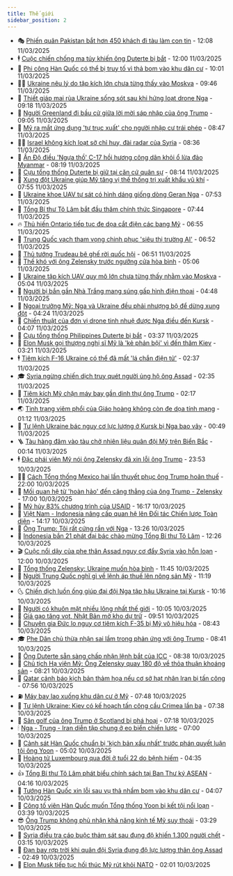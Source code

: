 ```yaml
---
title: Thế giới
sidebar_position: 2
---
```


<!-- vnexpress-the-gioi:START -->
- 🎭 [Phiến quân Pakistan bắt hơn 450 khách đi tàu làm con tin](https://vnexpress.net/phien-quan-pakistan-bat-hon-450-khach-di-tau-lam-con-tin-4860048.html) - 12:08 11/03/2025
- 🕴 [Cuộc chiến chống ma túy khiến ông Duterte bị bắt](https://vnexpress.net/cuoc-chien-chong-ma-tuy-khien-ong-duterte-bi-bat-4859681.html) - 12:00 11/03/2025
- 🤭 [Phi công Hàn Quốc có thể bị truy tố vì thả bom vào khu dân cư](https://vnexpress.net/phi-cong-han-quoc-co-the-bi-truy-to-vi-tha-bom-vao-khu-dan-cu-4859977.html) - 10:01 11/03/2025
- 🧑‍💻 [Ukraine nêu lý do tập kích lớn chưa từng thấy vào Moskva](https://vnexpress.net/ukraine-neu-ly-do-tap-kich-lon-chua-tung-thay-vao-moskva-4859957.html) - 09:46 11/03/2025
- 🦏 [Thiết giáp mai rùa Ukraine sống sót sau khi hứng loạt drone Nga](https://vnexpress.net/thiet-giap-mai-rua-ukraine-song-sot-sau-khi-hung-loat-drone-nga-4859600.html) - 09:18 11/03/2025
- 🦒 [Người Greenland đi bầu cử giữa lời mời sáp nhập của ông Trump](https://vnexpress.net/nguoi-greenland-di-bau-cu-giua-loi-moi-sap-nhap-cua-ong-trump-4859896.html) - 09:05 11/03/2025
- 🌈 [Mỹ ra mắt ứng dụng &#39;tự trục xuất&#39; cho người nhập cư trái phép](https://vnexpress.net/my-ra-mat-ung-dung-tu-truc-xuat-cho-nguoi-nhap-cu-trai-phep-4859903.html) - 08:47 11/03/2025
- 🧑‍🏫 [Israel không kích loạt sở chỉ huy, đài radar của Syria](https://vnexpress.net/israel-khong-kich-loat-so-chi-huy-dai-radar-cua-syria-4859863.html) - 08:36 11/03/2025
- 🐲 [Ấn Độ điều &#39;Ngựa thồ&#39; C-17 hồi hương công dân khỏi ổ lừa đảo Myanmar](https://vnexpress.net/an-do-dieu-ngua-tho-c-17-hoi-huong-cong-dan-khoi-o-lua-dao-myanmar-4859860.html) - 08:19 11/03/2025
- 🦒 [Cựu tổng thống Duterte bị giữ tại căn cứ quân sự](https://vnexpress.net/cuu-tong-thong-duterte-bi-giu-tai-can-cu-quan-su-4859867.html) - 08:14 11/03/2025
- 🐻 [Xung đột Ukraine giúp Mỹ tăng vị thế thống trị xuất khẩu vũ khí](https://vnexpress.net/xung-dot-ukraine-giup-my-tang-vi-the-thong-tri-xuat-khau-vu-khi-4858852.html) - 07:55 11/03/2025
- 🚀 [Ukraine khoe UAV tự sát có hình dáng giống dòng Geran Nga](https://vnexpress.net/ukraine-khoe-uav-tu-sat-co-hinh-dang-giong-dong-geran-nga-4859495.html) - 07:53 11/03/2025
- 🥰 [Tổng Bí thư Tô Lâm bắt đầu thăm chính thức Singapore](https://vnexpress.net/tong-bi-thu-to-lam-bat-dau-tham-chinh-thuc-singapore-4859885.html) - 07:44 11/03/2025
- 🔥 [Thủ hiến Ontario tiếp tục đe dọa cắt điện các bang Mỹ](https://vnexpress.net/thu-hien-ontario-tiep-tuc-de-doa-cat-dien-cac-bang-my-4859460.html) - 06:55 11/03/2025
- 🥳 [Trung Quốc vạch tham vọng chinh phục &#39;siêu thị trường AI&#39;](https://vnexpress.net/trung-quoc-vach-tham-vong-chinh-phuc-sieu-thi-truong-ai-4859490.html) - 06:52 11/03/2025
- 💼 [Thủ tướng Trudeau bê ghế rời quốc hội](https://vnexpress.net/thu-tuong-trudeau-be-ghe-roi-quoc-hoi-4859626.html) - 06:51 11/03/2025
- 🤡 [Thế khó với ông Zelensky trước ngưỡng cửa hòa bình](https://vnexpress.net/the-kho-voi-ong-zelensky-truoc-nguong-cua-hoa-binh-4859389.html) - 05:06 11/03/2025
- 🌁 [Ukraine tập kích UAV quy mô lớn chưa từng thấy nhằm vào Moskva](https://vnexpress.net/ukraine-tap-kich-uav-quy-mo-lon-chua-tung-thay-nham-vao-moskva-4859612.html) - 05:04 11/03/2025
- 🤩 [Người bị bắn gần Nhà Trắng mang súng gấp hình điện thoại](https://vnexpress.net/nguoi-bi-ban-gan-nha-trang-mang-sung-gap-hinh-dien-thoai-4859593.html) - 04:48 11/03/2025
- 🎉 [Ngoại trưởng Mỹ: Nga và Ukraine đều phải nhượng bộ để dừng xung đột](https://vnexpress.net/ngoai-truong-my-nga-va-ukraine-deu-phai-nhuong-bo-de-dung-xung-dot-4859469.html) - 04:24 11/03/2025
- 🎉 [Chiến thuật của đơn vị drone tinh nhuệ được Nga điều đến Kursk](https://vnexpress.net/chien-thuat-cua-don-vi-drone-tinh-nhue-duoc-nga-dieu-den-kursk-4859463.html) - 04:07 11/03/2025
- 🌁 [Cựu tổng thống Philippines Duterte bị bắt](https://vnexpress.net/cuu-tong-thong-philippines-duterte-bi-bat-4859562.html) - 03:37 11/03/2025
- 🌊 [Elon Musk gọi thượng nghị sĩ Mỹ là &#39;kẻ phản bội&#39; vì đến thăm Kiev](https://vnexpress.net/elon-musk-goi-thuong-nghi-si-my-la-ke-phan-boi-vi-den-tham-kiev-4859465.html) - 03:21 11/03/2025
- 🕴 [Tiêm kích F-16 Ukraine có thể đã mất &#39;lá chắn điện tử&#39;](https://vnexpress.net/tiem-kich-f-16-ukraine-co-the-da-mat-la-chan-dien-tu-4859210.html) - 02:37 11/03/2025
- 🎓 [Syria ngừng chiến dịch truy quét người ủng hộ ông Assad](https://vnexpress.net/syria-ngung-chien-dich-truy-quet-nguoi-ung-ho-ong-assad-4859408.html) - 02:35 11/03/2025
- 🦩 [Tiêm kích Mỹ chặn máy bay gần dinh thự ông Trump](https://vnexpress.net/tiem-kich-my-chan-may-bay-gan-dinh-thu-ong-trump-4859425.html) - 02:17 11/03/2025
- 🌏 [Tình trạng viêm phổi của Giáo hoàng không còn đe dọa tính mạng](https://vnexpress.net/tinh-trang-viem-phoi-cua-giao-hoang-khong-con-de-doa-tinh-mang-4859386.html) - 01:12 11/03/2025
- 🌋 [Tư lệnh Ukraine bác nguy cơ lực lượng ở Kursk bị Nga bao vây](https://vnexpress.net/tu-lenh-ukraine-bac-nguy-co-luc-luong-o-kursk-bi-nga-bao-vay-4859383.html) - 00:49 11/03/2025
- 🪜 [Tàu hàng đâm vào tàu chở nhiên liệu quân đội Mỹ trên Biển Bắc](https://vnexpress.net/tau-hang-dam-vao-tau-cho-nhien-lieu-quan-doi-my-tren-bien-bac-4859381.html) - 00:14 11/03/2025
- 🕴 [Đặc phái viên Mỹ nói ông Zelensky đã xin lỗi ông Trump](https://vnexpress.net/dac-phai-vien-my-noi-ong-zelensky-da-xin-loi-ong-trump-4859377.html) - 23:53 10/03/2025
- 🧑‍🏫 [Cách Tổng thống Mexico hai lần thuyết phục ông Trump hoãn thuế](https://vnexpress.net/cach-tong-thong-mexico-hai-lan-thuyet-phuc-ong-trump-hoan-thue-4858868.html) - 22:00 10/03/2025
- 🌮 [Mối quan hệ từ &#39;hoàn hảo&#39; đến căng thẳng của ông Trump - Zelensky](https://vnexpress.net/moi-quan-he-tu-hoan-hao-den-cang-thang-cua-ong-trump-zelensky-vnepre-4855952.html) - 17:00 10/03/2025
- 🚦 [Mỹ hủy 83% chương trình của USAID](https://vnexpress.net/my-huy-83-chuong-trinh-cua-usaid-4859358.html) - 16:17 10/03/2025
- 💫 [Việt Nam - Indonesia nâng cấp quan hệ lên Đối tác Chiến lược Toàn diện](https://vnexpress.net/viet-nam-indonesia-nang-cap-quan-he-len-doi-tac-chien-luoc-toan-dien-4859335.html) - 14:17 10/03/2025
- 🤡 [Ông Trump: Tôi rất cứng rắn với Nga](https://vnexpress.net/ong-trump-toi-rat-cung-ran-voi-nga-4859100.html) - 13:26 10/03/2025
- 🦣 [Indonesia bắn 21 phát đại bác chào mừng Tổng Bí thư Tô Lâm](https://vnexpress.net/indonesia-ban-21-phat-dai-bac-chao-mung-tong-bi-thu-to-lam-4859312.html) - 12:26 10/03/2025
- 🎬 [Cuộc nổi dậy của phe thân Assad nguy cơ đẩy Syria vào hỗn loạn](https://vnexpress.net/cuoc-noi-day-cua-phe-than-assad-nguy-co-day-syria-vao-hon-loan-4858878.html) - 12:00 10/03/2025
- 🎉 [Tổng thống Zelensky: Ukraine muốn hòa bình](https://vnexpress.net/tong-thong-zelensky-ukraine-muon-hoa-binh-4859303.html) - 11:45 10/03/2025
- 🎡 [Người Trung Quốc nghĩ gì về lệnh áp thuế lên nông sản Mỹ](https://vnexpress.net/nguoi-trung-quoc-nghi-gi-ve-lenh-ap-thue-len-nong-san-my-4859250.html) - 11:19 10/03/2025
- 🌜 [Chiến dịch luồn ống giúp đại đội Nga tập hậu Ukraine tại Kursk](https://vnexpress.net/chien-dich-luon-ong-giup-dai-doi-nga-tap-hau-ukraine-tai-kursk-4859112.html) - 10:16 10/03/2025
- 🎡 [Người có khuôn mặt nhiều lông nhất thế giới](https://vnexpress.net/nguoi-co-khuon-mat-nhieu-long-nhat-the-gioi-4859223.html) - 10:05 10/03/2025
- 🤗 [Giá gạo tăng vọt, Nhật Bản mở kho dự trữ](https://vnexpress.net/gia-gao-tang-vot-nhat-ban-mo-kho-du-tru-4859172.html) - 09:51 10/03/2025
- 🦩 [Chuyên gia Đức lo nguy cơ tiêm kích F-35 bị Mỹ vô hiệu hóa](https://vnexpress.net/chuyen-gia-duc-lo-nguy-co-tiem-kich-f-35-bi-my-vo-hieu-hoa-4858894.html) - 08:43 10/03/2025
- 🎓 [Phe Dân chủ thừa nhận sai lầm trong phản ứng với ông Trump](https://vnexpress.net/phe-dan-chu-thua-nhan-sai-lam-trong-phan-ung-voi-ong-trump-4859028.html) - 08:41 10/03/2025
- 🌁 [Ông Duterte sẵn sàng chấp nhận lệnh bắt của ICC](https://vnexpress.net/ong-duterte-san-sang-chap-nhan-lenh-bat-cua-icc-4859164.html) - 08:38 10/03/2025
- 🤩 [Chủ tịch Hạ viện Mỹ: Ông Zelensky quay 180 độ về thỏa thuận khoáng sản](https://vnexpress.net/chu-tich-ha-vien-my-ong-zelensky-quay-180-do-ve-thoa-thuan-khoang-san-4859020.html) - 08:21 10/03/2025
- 👹 [Qatar cảnh báo kịch bản thảm họa nếu cơ sở hạt nhân Iran bị tấn công](https://vnexpress.net/qatar-canh-bao-kich-ban-tham-hoa-neu-co-so-hat-nhan-iran-bi-tan-cong-4859093.html) - 07:56 10/03/2025
- ⛽️ [Máy bay lao xuống khu dân cư ở Mỹ](https://vnexpress.net/may-bay-lao-xuong-khu-dan-cu-o-my-4859056.html) - 07:48 10/03/2025
- 🚀 [Tư lệnh Ukraine: Kiev có kế hoạch tấn công cầu Crimea lần ba](https://vnexpress.net/tu-lenh-ukraine-kiev-co-ke-hoach-tan-cong-cau-crimea-lan-ba-4858972.html) - 07:38 10/03/2025
- 🎡 [Sân golf của ông Trump ở Scotland bị phá hoại](https://vnexpress.net/san-golf-cua-ong-trump-o-scotland-bi-pha-hoai-4859024.html) - 07:18 10/03/2025
- 🕯 [Nga - Trung - Iran diễn tập chung ở eo biển chiến lược](https://vnexpress.net/nga-trung-iran-dien-tap-chung-o-eo-bien-chien-luoc-4858944.html) - 07:00 10/03/2025
- 🐻 [Cảnh sát Hàn Quốc chuẩn bị &#39;kịch bản xấu nhất&#39; trước phán quyết luận tội ông Yoon](https://vnexpress.net/canh-sat-han-quoc-chuan-bi-kich-ban-xau-nhat-truoc-phan-quyet-luan-toi-ong-yoon-4859007.html) - 05:02 10/03/2025
- 🚦 [Hoàng tử Luxembourg qua đời ở tuổi 22 do bệnh hiếm](https://vnexpress.net/hoang-tu-luxembourg-qua-doi-o-tuoi-22-do-benh-hiem-4858931.html) - 04:35 10/03/2025
- 👍 [Tổng Bí thư Tô Lâm phát biểu chính sách tại Ban Thư ký ASEAN](https://vnexpress.net/tong-bi-thu-to-lam-phat-bieu-chinh-sach-tai-ban-thu-ky-asean-4859034.html) - 04:16 10/03/2025
- 🚀 [Tướng Hàn Quốc xin lỗi sau vụ thả nhầm bom vào khu dân cư](https://vnexpress.net/tuong-han-quoc-xin-loi-sau-vu-tha-nham-bom-vao-khu-dan-cu-4858971.html) - 04:07 10/03/2025
- 🌮 [Công tố viên Hàn Quốc muốn Tổng thống Yoon bị kết tội nổi loạn](https://vnexpress.net/cong-to-vien-han-quoc-muon-tong-thong-yoon-bi-ket-toi-noi-loan-4858922.html) - 03:39 10/03/2025
- 😎 [Ông Trump không phủ nhận khả năng kinh tế Mỹ suy thoái](https://vnexpress.net/ong-trump-khong-phu-nhan-kha-nang-kinh-te-my-suy-thoai-4858874.html) - 03:29 10/03/2025
- 🐲 [Syria điều tra cáo buộc thảm sát sau đụng độ khiến 1.300 người chết](https://vnexpress.net/syria-dieu-tra-cao-buoc-tham-sat-sau-dung-do-khien-1-300-nguoi-chet-4858872.html) - 03:15 10/03/2025
- 💫 [Đạn bay rợp trời khi quân đội Syria đụng độ lực lượng thân ông Assad](https://vnexpress.net/dan-bay-rop-troi-khi-quan-doi-syria-dung-do-luc-luong-than-ong-assad-4858920.html) - 02:49 10/03/2025
- 👀 [Elon Musk tiếp tục hối thúc Mỹ rút khỏi NATO](https://vnexpress.net/elon-musk-tiep-tuc-hoi-thuc-my-rut-khoi-nato-4858877.html) - 02:01 10/03/2025<!-- vnexpress-the-gioi:END -->